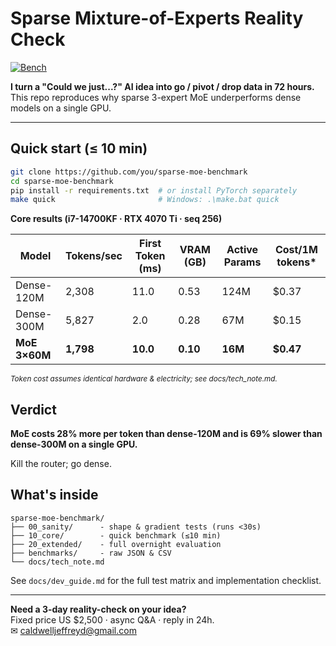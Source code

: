 # Sparse Mixture-of-Experts Reality Check
[![Bench](https://img.shields.io/badge/bench-pass-brightgreen)](benchmarks/results.csv)

**I turn a "Could we just...?" AI idea into go / pivot / drop data in 72 hours.**  
This repo reproduces why sparse 3-expert MoE underperforms dense models on a single GPU.

---

## Quick start (≤ 10 min)

```bash
git clone https://github.com/you/sparse-moe-benchmark
cd sparse-moe-benchmark
pip install -r requirements.txt  # or install PyTorch separately
make quick                       # Windows: .\make.bat quick
```

**Core results (i7-14700KF · RTX 4070 Ti · seq 256)**

| Model | Tokens/sec | First Token (ms) | VRAM (GB) | Active Params | Cost/1M tokens* |
|-------|------------|------------------|-----------|---------------|----------------|
| Dense-120M | 2,308 | 11.0 | 0.53 | 124M | $0.37 |
| Dense-300M | 5,827 | 2.0 | 0.28 | 67M | $0.15 |
| **MoE 3×60M** | **1,798** | **10.0** | **0.10** | **16M** | **$0.47** |

<sub>*Token cost assumes identical hardware & electricity; see docs/tech_note.md.*</sub>

## Verdict

**MoE costs 28% more per token than dense-120M and is 69% slower than dense-300M on a single GPU.**

Kill the router; go dense.

## What's inside

```
sparse-moe-benchmark/
├── 00_sanity/      - shape & gradient tests (runs <30s)
├── 10_core/        - quick benchmark (≤10 min)
├── 20_extended/    - full overnight evaluation
├── benchmarks/     - raw JSON & CSV
└── docs/tech_note.md
```

See `docs/dev_guide.md` for the full test matrix and implementation checklist.

---

**Need a 3-day reality-check on your idea?**  
Fixed price US $2,500 · async Q&A · reply in 24h.  
✉ caldwelljeffreyd@gmail.com 